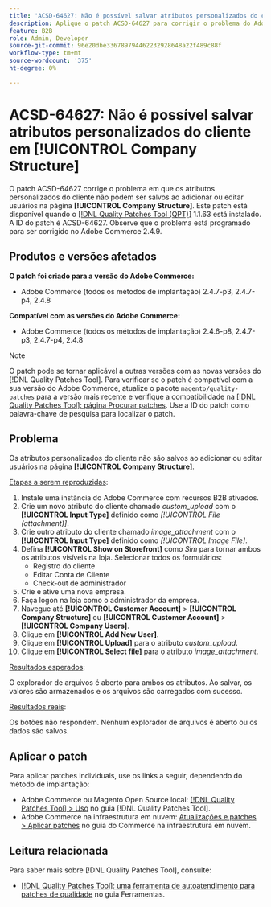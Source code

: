 ```yaml
---
title: 'ACSD-64627: Não é possível salvar atributos personalizados do cliente em [!UICONTROL Company Structure]'
description: Aplique o patch ACSD-64627 para corrigir o problema do Adobe Commerce em que os atributos personalizados do cliente não podem ser salvos ao adicionar ou editar usuários no [!UICONTROL Company Structure].
feature: B2B
role: Admin, Developer
source-git-commit: 96e20dbe336789794462232928648a22f489c88f
workflow-type: tm+mt
source-wordcount: '375'
ht-degree: 0%

---
```



# ACSD-64627: Não é possível salvar atributos personalizados do cliente em [!UICONTROL Company Structure]

O patch ACSD-64627 corrige o problema em que os atributos personalizados do cliente não podem ser salvos ao adicionar ou editar usuários na página **[!UICONTROL Company Structure]**. Este patch está disponível quando o [[!DNL Quality Patches Tool (QPT)]](/help/tools/quality-patches-tool/quality-patches-tool-to-self-serve-quality-patches.md) 1.1.63 está instalado. A ID do patch é ACSD-64627. Observe que o problema está programado para ser corrigido no Adobe Commerce 2.4.9.

## Produtos e versões afetados

**O patch foi criado para a versão do Adobe Commerce:**

* Adobe Commerce (todos os métodos de implantação) 2.4.7-p3, 2.4.7-p4, 2.4.8

**Compatível com as versões do Adobe Commerce:**

* Adobe Commerce (todos os métodos de implantação) 2.4.6-p8, 2.4.7-p3, 2.4.7-p4, 2.4.8

>[!NOTE]
>
>O patch pode se tornar aplicável a outras versões com as novas versões do [!DNL Quality Patches Tool]. Para verificar se o patch é compatível com a sua versão do Adobe Commerce, atualize o pacote `magento/quality-patches` para a versão mais recente e verifique a compatibilidade na [[!DNL Quality Patches Tool]: página Procurar patches](https://experienceleague.adobe.com/tools/commerce-quality-patches/index.html). Use a ID do patch como palavra-chave de pesquisa para localizar o patch.

## Problema

Os atributos personalizados do cliente não são salvos ao adicionar ou editar usuários na página **[!UICONTROL Company Structure]**.

<u>Etapas a serem reproduzidas</u>:

1. Instale uma instância do Adobe Commerce com recursos B2B ativados.
1. Crie um novo atributo do cliente chamado *custom_upload* com o **[!UICONTROL Input Type]** definido como *[!UICONTROL File (attachment)]*.
1. Crie outro atributo do cliente chamado *image_attachment* com o **[!UICONTROL Input Type]** definido como *[!UICONTROL Image File]*.
1. Defina **[!UICONTROL Show on Storefront]** como *Sim* para tornar ambos os atributos visíveis na loja. Selecionar todos os formulários:
   * Registro do cliente
   * Editar Conta de Cliente
   * Check-out de administrador
1. Crie e ative uma nova empresa.
1. Faça logon na loja como o administrador da empresa.
1. Navegue até **[!UICONTROL Customer Account]** > **[!UICONTROL Company Structure]** ou **[!UICONTROL Customer Account]** > **[!UICONTROL Company Users]**.
1. Clique em **[!UICONTROL Add New User]**.
1. Clique em **[!UICONTROL Upload]** para o atributo *custom_upload*.
1. Clique em **[!UICONTROL Select file]** para o atributo *image_attachment*.

<u>Resultados esperados</u>:

O explorador de arquivos é aberto para ambos os atributos. Ao salvar, os valores são armazenados e os arquivos são carregados com sucesso.

<u>Resultados reais</u>:

Os botões não respondem. Nenhum explorador de arquivos é aberto ou os dados são salvos.

## Aplicar o patch

Para aplicar patches individuais, use os links a seguir, dependendo do método de implantação:

* Adobe Commerce ou Magento Open Source local: [[!DNL Quality Patches Tool] > Uso](/help/tools/quality-patches-tool/usage.md) no guia [!DNL Quality Patches Tool].
* Adobe Commerce na infraestrutura em nuvem: [Atualizações e patches > Aplicar patches](https://experienceleague.adobe.com/docs/commerce-cloud-service/user-guide/develop/upgrade/apply-patches.html) no guia do Commerce na infraestrutura em nuvem.

## Leitura relacionada

Para saber mais sobre [!DNL Quality Patches Tool], consulte:

* [[!DNL Quality Patches Tool]: uma ferramenta de autoatendimento para patches de qualidade](/help/tools/quality-patches-tool/quality-patches-tool-to-self-serve-quality-patches.md) no guia Ferramentas.
